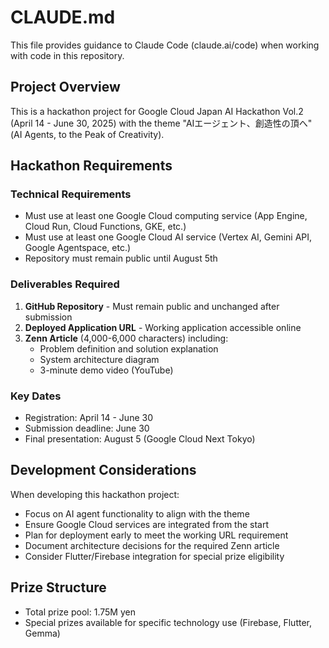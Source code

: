 # CLAUDE.md

This file provides guidance to Claude Code (claude.ai/code) when working with code in this repository.

## Project Overview

This is a hackathon project for Google Cloud Japan AI Hackathon Vol.2 (April 14 - June 30, 2025) with the theme "AIエージェント、創造性の頂へ" (AI Agents, to the Peak of Creativity).

## Hackathon Requirements

### Technical Requirements
- Must use at least one Google Cloud computing service (App Engine, Cloud Run, Cloud Functions, GKE, etc.)
- Must use at least one Google Cloud AI service (Vertex AI, Gemini API, Google Agentspace, etc.)
- Repository must remain public until August 5th

### Deliverables Required
1. **GitHub Repository** - Must remain public and unchanged after submission
2. **Deployed Application URL** - Working application accessible online
3. **Zenn Article** (4,000-6,000 characters) including:
   - Problem definition and solution explanation
   - System architecture diagram
   - 3-minute demo video (YouTube)

### Key Dates
- Registration: April 14 - June 30
- Submission deadline: June 30
- Final presentation: August 5 (Google Cloud Next Tokyo)

## Development Considerations

When developing this hackathon project:
- Focus on AI agent functionality to align with the theme
- Ensure Google Cloud services are integrated from the start
- Plan for deployment early to meet the working URL requirement
- Document architecture decisions for the required Zenn article
- Consider Flutter/Firebase integration for special prize eligibility

## Prize Structure
- Total prize pool: 1.75M yen
- Special prizes available for specific technology use (Firebase, Flutter, Gemma)